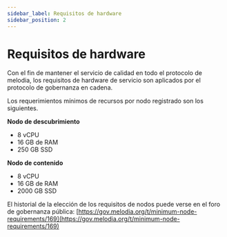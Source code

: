 ```yaml
---
sidebar_label: Requisitos de hardware
sidebar_position: 2
---
```


# Requisitos de hardware

Con el fin de mantener el servicio de calidad en todo el protocolo de melodia, los requisitos de hardware de servicio son aplicados por el protocolo de gobernanza en cadena.

Los requerimientos mínimos de recursos por nodo registrado son los siguientes.

**Nodo de descubrimiento**

- 8 vCPU
- 16 GB de RAM
- 250 GB SSD

**Nodo de contenido**

- 8 vCPU
- 16 GB de RAM
- 2000 GB SSD

El historial de la elección de los requisitos de nodos puede verse en el foro de gobernanza pública: [https://gov.melodia.org/t/minimum-node-requirements/169](https://gov.melodia.org/t/minimum-node-requirements/169)
